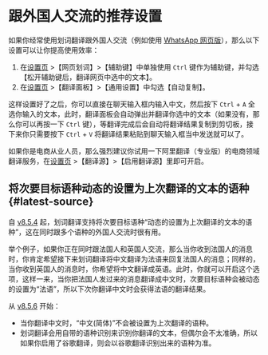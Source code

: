 # 跟外国人交流的推荐设置

如果你经常使用划词翻译跟外国人交流（例如使用 [WhatsApp 网页版](https://web.whatsapp.com/)），那么以下设置可以让你提高使用效率：

1. 在[设置页](options.mdx) >【网页划词】>【辅助键】中单独使用 `Ctrl` 键作为辅助键，并勾选【松开辅助键后，翻译网页中选中的文本】。
2. 在[设置页](options.mdx) >【翻译面板】>【通用设置】中勾选【自动复制】。

这样设置好了之后，你可以直接在聊天输入框内输入中文，然后按下 `Ctrl` + `A` 全选你输入的文本，此时，翻译面板会自动弹出并翻译你选中的文本（如果没有，那么你可以再按一下 `Ctrl` 键），等翻译完成后会自动将翻译结果复制到剪切板，接下来你只需要按下 `Ctrl` + `V` 将翻译结果粘贴到聊天输入框当中发送就可以了。

如果你是电商从业人员，那么强烈建议你试用一下阿里翻译（专业版）的电商领域翻译服务，在[设置页](options.mdx) >【翻译源】>【启用翻译源】里即可开启。

## 将次要目标语种动态的设置为上次翻译的文本的语种 {#latest-source}

自 [v8.5.4](../log.mdx#v8-5-4) 起，划词翻译支持将次要目标语种“动态的设置为上次翻译的文本的语种”，这在同时跟多个语种的外国人交流时很有用。

举个例子，如果你正在同时跟法国人和英国人交流，那么当你收到法国人的消息时，你肯定希望接下来划词翻译将中文翻译为法语来回复法国人的消息；同样的，当你收到英国人的消息时，你希望将中文翻译成英语。此时，你就可以开启这个选项，这样一来，当你把法国人发过来的消息翻译成中文时，次要目标语种会被动态的设置为“法语”，所以下次你翻译中文时会获得法语的翻译结果。

从 [v8.5.6](../log.mdx#v8-5-6) 开始：

- 当你翻译中文时，“中文(简体)”不会被设置为上次翻译的语种。
- 划词翻译会用自带的语种识别来识别你翻译的文本，但偶尔会不太准确，所以如果你启用了谷歌翻译，则会以谷歌翻译识别出来的语种为准。
